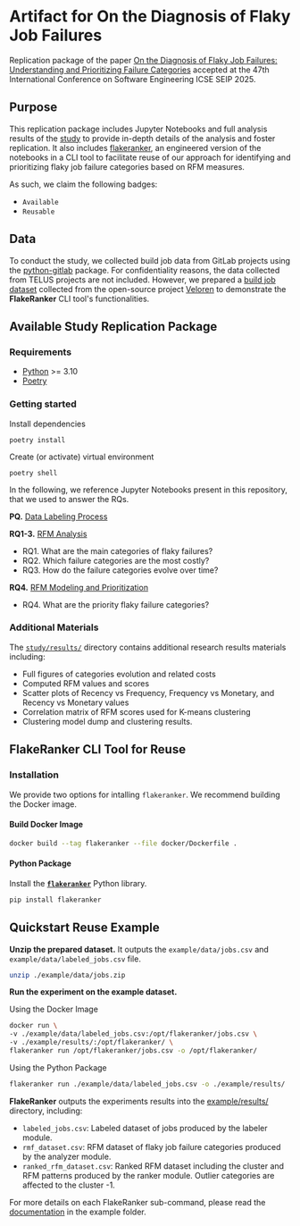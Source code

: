 # Artifact for On the Diagnosis of Flaky Job Failures

Replication package of the paper [On the Diagnosis of Flaky Job Failures:
Understanding and Prioritizing Failure Categories](./PAPER.pdf) accepted at the 47th International Conference on Software Engineering ICSE SEIP 2025.

## Purpose

This replication package includes Jupyter Notebooks and full analysis results of the [study](./study/) to provide in-depth details of the analysis and foster replication. It also includes [flakeranker](./src/flakeranker/), an engineered version of the notebooks in a CLI tool to facilitate reuse of our approach for identifying and prioritizing flaky job failure categories based on RFM measures.

As such, we claim the following badges:

- `Available`
- `Reusable`

## Data

To conduct the study, we collected build job data from GitLab projects using the [python-gitlab](https://python-gitlab.readthedocs.io/en/stable/) package. For confidentiality reasons, the data collected from TELUS projects are not included. However, we prepared a [build job dataset](./example/data/) collected from the open-source project [Veloren](https://gitlab.com/veloren/veloren) to demonstrate the **FlakeRanker** CLI tool's functionalities.

## Available Study Replication Package

### Requirements

- [Python](https://www.python.org/downloads/) >= 3.10
- [Poetry](https://python-poetry.org/)

### Getting started

Install dependencies

```script
poetry install
```

Create (or activate) virtual environment

```script
poetry shell
```

In the following, we reference Jupyter Notebooks present in this repository, that we used to answer the RQs.

**PQ.** [Data Labeling Process](./study/data_labeling_process/02_failure_categories_labeling.ipynb)

**RQ1-3.** [RFM Analysis](./study/rfm_analysis/03_label_prioritization.ipynb)

- RQ1. What are the main categories of flaky failures?
- RQ2. Which failure categories are the most costly?
- RQ3. How do the failure categories evolve over time?

**RQ4.** [RFM Modeling and Prioritization](./study/rfm_prioritization/04_categories_rfm_prioritization.ipynb)

- RQ4. What are the priority flaky failure categories?

### Additional Materials

The [`study/results/`](./study/results/) directory contains additional research results materials including:

- Full figures of categories evolution and related costs
- Computed RFM values and scores
- Scatter plots of Recency vs Frequency, Frequency vs Monetary, and Recency vs Monetary values
- Correlation matrix of RFM scores used for K-means clustering
- Clustering model dump and clustering results.

## FlakeRanker CLI Tool for Reuse

### Installation

We provide two options for intalling `flakeranker`. We recommend building the Docker image.

#### Build Docker Image

```sh
docker build --tag flakeranker --file docker/Dockerfile .
```

#### Python Package

Install the [**`flakeranker`**](https://pypi.org/project/flakeranker) Python library.

```sh
pip install flakeranker
```

## Quickstart Reuse Example

**Unzip the prepared dataset.** It outputs the `example/data/jobs.csv` and `example/data/labeled_jobs.csv` file.

```sh
unzip ./example/data/jobs.zip
```

**Run the experiment on the example dataset.**

Using the Docker Image

```sh
docker run \
-v ./example/data/labeled_jobs.csv:/opt/flakeranker/jobs.csv \
-v ./example/results/:/opt/flakeranker/ \
flakeranker run /opt/flakeranker/jobs.csv -o /opt/flakeranker/
```

Using the Python Package

```sh
flakeranker run ./example/data/labeled_jobs.csv -o ./example/results/
```

**FlakeRanker** outputs the experiments results into the [example/results/](example/results/) directory, including:

- `labeled_jobs.csv`: Labeled dataset of jobs produced by the labeler module.
- `rmf_dataset.csv`: RFM dataset of flaky job failure categories produced by the analyzer module.
- `ranked_rfm_dataset.csv`: Ranked RFM dataset including the cluster and RFM patterns produced by the ranker module. Outlier categories are affected to the cluster -1.

For more details on each FlakeRanker sub-command, please read the [documentation](./example/README.md) in the example folder.
